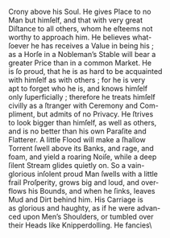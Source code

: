 Crony above his Soul.  He gives Place to no\
Man but himſelf, and that with very great\
Diſtance to all others, whom he eſteems not\
worthy to approach him.  He believes what-\
ſoever he has receives a Value in being his ;\
as a Horſe in a Nobleman’s Stable will bear a\
greater Price than in a common Market.  He\
is ſo proud, that he is as hard to be acquainted\
with himſelf as with others ; for he is very\
apt to forget who he is, and knows himſelf\
only ſuperficially ; therefore he treats himſelf\
civilly as a ſtranger with Ceremony and Com-\
pliment, but admits of no Privacy.  He ſtrives\
to look bigger than himſelf, as well as others,\
and is no better than his own Paraſite and\
Flatterer.  A little Flood will make a ſhallow\
Torrent ſwell above its Banks, and rage, and\
foam, and yield a roaring Noiſe, while a deep\
ſilent Stream glides quietly on.  So a vain-\
glorious inſolent proud Man ſwells with a little\
frail Proſperity, grows big and loud, and over-\
flows his Bounds, and when he ſinks, leaves\
Mud and Dirt behind him.  His Carriage is\
as glorious and haughty, as if he were advan-\
ced upon Men’s Shoulders, or tumbled over\
their Heads like Knipperdolling.  He fancies\ 
